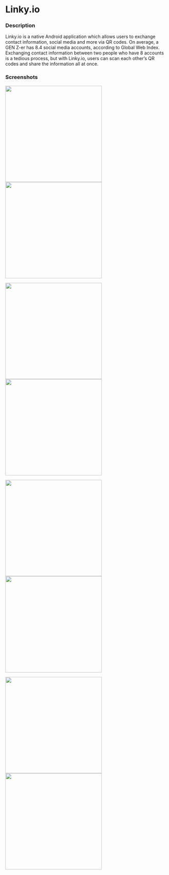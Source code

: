 # Linky.io

### Description ###
Linky.io is a native Android application which allows users to exchange contact information, social media and more
via QR codes. On average, a GEN Z-er has 8.4 social media accounts, according to Global Web Index. Exchanging 
contact information between two people who have 8 accounts is a tedious process, but with Linky.io, users can scan 
each other’s QR codes and share the information all at once.

### Screenshots ###

<p float="left">
  <img src="https://user-images.githubusercontent.com/64581539/210139577-e5b20390-a71d-4941-9c6f-16df868f329a.jpg" width="300" />
  <img src="https://user-images.githubusercontent.com/64581539/210139583-f12953ed-2e21-4f36-8fd6-618f8ecd6c33.jpg" width="300" />
</p>
<p float="left">
  <img src="https://user-images.githubusercontent.com/64581539/210139586-55719c3d-5f21-49f6-b546-22eebd866b6a.jpg" width="300" />
  <img src="https://user-images.githubusercontent.com/64581539/210139584-4e439033-180c-4af8-b37e-945901ea6599.jpg" width="300" />
</p>
<p float="left">
  <img src="https://user-images.githubusercontent.com/64581539/210139598-3c8b414f-6f18-4767-8499-7b326fe43f61.jpg" width="300" />
  <img src="https://user-images.githubusercontent.com/64581539/210139592-7bff6a4e-203e-4553-966c-6b7205fdb30b.jpg" width="300" />
</p>
<p>
  <img src="https://user-images.githubusercontent.com/64581539/210139611-dda17004-bec2-4faf-ad90-1b2272007f26.jpg" width="300" />
  <img src="https://user-images.githubusercontent.com/64581539/210139593-790e0f3d-9293-46d8-885a-43852a71719e.jpg" width="300" />
</p>

